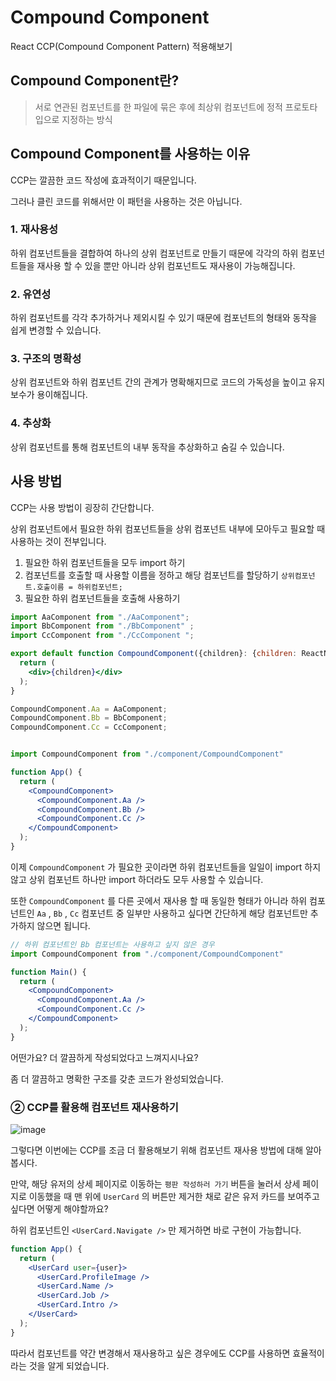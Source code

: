 # Compound Component
React CCP(Compound Component Pattern) 적용해보기

## Compound Component란?
> 서로 연관된 컴포넌트를 한 파일에 묶은 후에 최상위 컴포넌트에 정적 프로토타입으로 지정하는 방식
> 

## Compound Component를 사용하는 이유

CCP는 깔끔한 코드 작성에 효과적이기 때문입니다.

그러나 클린 코드를 위해서만 이 패턴을 사용하는 것은 아닙니다.

### 1. 재사용성

하위 컴포넌트들을 결합하여 하나의 상위 컴포넌트로 만들기 때문에 각각의 하위 컴포넌트들을 재사용 할 수 있을 뿐만 아니라 상위 컴포넌트도 재사용이 가능해집니다.

### 2. 유연성

하위 컴포넌트를 각각 추가하거나 제외시킬 수 있기 때문에 컴포넌트의 형태와 동작을 쉽게 변경할 수 있습니다.

### 3. 구조의 명확성

상위 컴포넌트와 하위 컴포넌트 간의 관계가 명확해지므로 코드의 가독성을 높이고 유지보수가 용이해집니다.

### 4. 추상화

상위 컴포넌트를 통해 컴포넌트의 내부 동작을 추상화하고 숨길 수 있습니다.

## 사용 방법

CCP는 사용 방법이 굉장히 간단합니다.

상위 컴포넌트에서 필요한 하위 컴포넌트들을 상위 컴포넌트 내부에 모아두고 필요할 때 사용하는 것이 전부입니다.

1. 필요한 하위 컴포넌트들을 모두 import 하기
2. 컴포넌트를 호출할 때 사용할 이름을 정하고 해당 컴포넌트를 할당하기
`상위컴포넌트.호출이름 = 하위컴포넌트;` 
3. 필요한 하위 컴포넌트들을 호출해 사용하기

```jsx
import AaComponent from "./AaComponent";
import BbComponent from "./BbComponent" ;
import CcComponent from "./CcComponent ";

export default function CompoundComponent({children}: {children: ReactNode}) {
  return (
    <div>{children}</div>
  );
}

CompoundComponent.Aa = AaComponent;
CompoundComponent.Bb = BbComponent;
CompoundComponent.Cc = CcComponent;
```

```jsx

import CompoundComponent from "./component/CompoundComponent"

function App() {
  return (
    <CompoundComponent>
      <CompoundComponent.Aa />
      <CompoundComponent.Bb />
      <CompoundComponent.Cc />
    </CompoundComponent>
  );
}
```

이제 `CompoundComponent` 가 필요한 곳이라면 하위 컴포넌트들을 일일이 import 하지 않고 상위 컴포넌트 하나만 import 하더라도 모두 사용할 수 있습니다.

또한 `CompoundComponent` 를 다른 곳에서 재사용 할 때 동일한 형태가 아니라 하위 컴포넌트인 `Aa` , `Bb` , `Cc`  컴포넌트 중 일부만 사용하고 싶다면 간단하게 해당 컴포넌트만 추가하지 않으면 됩니다.

```jsx
// 하위 컴포넌트인 Bb 컴포넌트는 사용하고 싶지 않은 경우
import CompoundComponent from "./component/CompoundComponent"

function Main() {
  return (
    <CompoundComponent>
      <CompoundComponent.Aa />
      <CompoundComponent.Cc />
    </CompoundComponent>
  );
}
```
어떤가요? 더 깔끔하게 작성되었다고 느껴지시나요?

좀 더 깔끔하고 명확한 구조를 갖춘 코드가 완성되었습니다.

### ② CCP를 활용해 컴포넌트 재사용하기

![image](https://github.com/JunhOpportunity/compound-component/assets/89464762/b94d4a78-c13f-4ea6-9ba2-1b88f13ab6e5)


그렇다면 이번에는 CCP를 조금 더 활용해보기 위해 컴포넌트 재사용 방법에 대해 알아봅시다.

만약, 해당 유저의 상세 페이지로 이동하는 `평판 작성하러 가기` 버튼을 눌러서 상세 페이지로 이동했을 때 맨 위에 `UserCard` 의 버튼만 제거한 채로 같은 유저 카드를 보여주고 싶다면 어떻게 해야할까요?

하위 컴포넌트인 `<UserCard.Navigate />` 만 제거하면 바로 구현이 가능합니다.

```jsx
function App() {
  return (
    <UserCard user={user}>
      <UserCard.ProfileImage />
      <UserCard.Name />
      <UserCard.Job />
      <UserCard.Intro />
    </UserCard>
  );
}
```

따라서 컴포넌트를 약간 변경해서 재사용하고 싶은 경우에도 CCP를 사용하면 효율적이라는 것을 알게 되었습니다.
